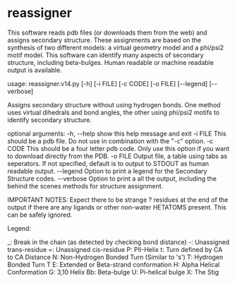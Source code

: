 # reassigner
This software reads pdb files (or downloads them from the web) and assigns secondary structure. These assignments are based on the synthesis of two different models: a virtual geometry model and a phi/psi2 motif model. This software can identify many aspects of secondary structure, including beta-bulges. Human readable or machine readable output is available.



usage: reassigner.v14.py [-h] [-i FILE] [-c CODE] [-o FILE] [--legend]
                         [--verbose]

Assigns secondary structure without using hydrogen bonds. One method uses
virtual dihedrals and bond angles, the other using phi/psi2 motifs to identify
secondary structure.

optional arguments:
  -h, --help  show this help message and exit
  -i FILE     This should be a pdb file. Do not use in combination with the
              "-c" option.
  -c CODE     This should be a four letter pdb code. Only use this option if
              you want to download directly from the PDB.
  -o FILE     Output file, a table using tabs as seperators. If not specified,
              default is to output to STDOUT as human readable output.
  --legend    Option to print a legend for the Secondary Structure codes.
  --verbose   Option to print a all the output, including the behind the
              scenes methods for structure assignment.

IMPORTANT NOTES: Expect there to be strange ? residues at the end of the
output if there are any ligands or other non-water HETATOMS present. This can
be safely ignored.


Legend:

_:	Break in the chain (as detected by checking bond distance)
-:	Unassigned trans-residue
=:	Unassigned cis-residue
P:	PII-Helix
t:	Turn defined by CA to CA Distance
N:	Non-Hydrogen Bonded Turn (Similar to 's')
T:	Hydrogen Bonded Turn T
E:	Extended or Beta-strand conformation
H:	Alpha Helical Conformation
G:	3,10 Helix
Bb:	Beta-bulge
U:	Pi-helical bulge
X:	The Stig
